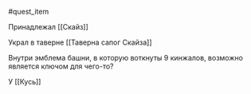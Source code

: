 #quest_item

Принадлежал [[Скайз]]

Украл в таверне [[Таверна сапог Скайза]]

Внутри эмблема башни, в которую воткнуты 9 кинжалов, возможно является ключом для чего-то?

У [[Кусь]]
